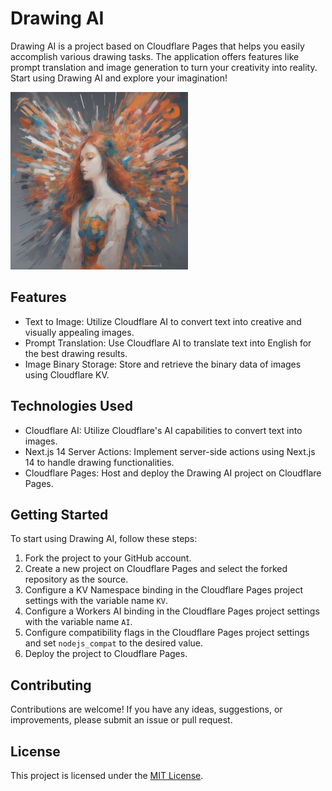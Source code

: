 # Drawing AI

Drawing AI is a project based on Cloudflare Pages that helps you easily accomplish various drawing tasks. The application offers features like prompt translation and image generation to turn your creativity into reality. Start using Drawing AI and explore your imagination!

![Icon](public/icons/icon-384x384.png)

## Features

- Text to Image: Utilize Cloudflare AI to convert text into creative and visually appealing images.
- Prompt Translation: Use Cloudflare AI to translate text into English for the best drawing results.
- Image Binary Storage: Store and retrieve the binary data of images using Cloudflare KV.

## Technologies Used

- Cloudflare AI: Utilize Cloudflare's AI capabilities to convert text into images.
- Next.js 14 Server Actions: Implement server-side actions using Next.js 14 to handle drawing functionalities.
- Cloudflare Pages: Host and deploy the Drawing AI project on Cloudflare Pages.

## Getting Started

To start using Drawing AI, follow these steps:

1. Fork the project to your GitHub account.
2. Create a new project on Cloudflare Pages and select the forked repository as the source.
3. Configure a KV Namespace binding in the Cloudflare Pages project settings with the variable name `KV`.
4. Configure a Workers AI binding in the Cloudflare Pages project settings with the variable name `AI`.
5. Configure compatibility flags in the Cloudflare Pages project settings and set `nodejs_compat` to the desired value.
6. Deploy the project to Cloudflare Pages.

## Contributing

Contributions are welcome! If you have any ideas, suggestions, or improvements, please submit an issue or pull request.

## License

This project is licensed under the [MIT License](LICENSE).